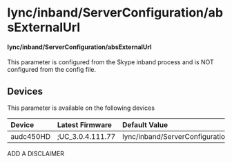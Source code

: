 ﻿---
description: lync/inband/ServerConfiguration/absExternalUrl
search:
    keywords: ['lync','inband','ServerConfiguration','absExternalUrl']
---

# lync/inband/ServerConfiguration/absExternalUrl

#### lync/inband/ServerConfiguration/absExternalUrl

This parameter is configured from the Skype inband process and is NOT configured from the config file.



## Devices
This parameter is available on the following devices

| Device | Latest Firmware | Default Value |
|:---|:---|:---|
| audc450HD | ;UC_3.0.4.111.77 | lync/inband/ServerConfiguration/absExternalUrl= 

ADD A DISCLAIMER
